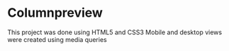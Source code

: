 # Columnpreview
This project was done using HTML5 and CSS3
Mobile and desktop views were created using media queries
